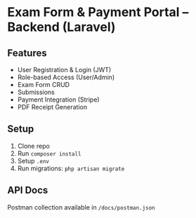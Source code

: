 # Exam Form & Payment Portal – Backend (Laravel)

## Features
- User Registration & Login (JWT)
- Role-based Access (User/Admin)
- Exam Form CRUD
- Submissions
- Payment Integration (Stripe)
- PDF Receipt Generation

## Setup
1. Clone repo
2. Run `composer install`
3. Setup `.env`
4. Run migrations: `php artisan migrate`

## API Docs
Postman collection available in `/docs/postman.json`
